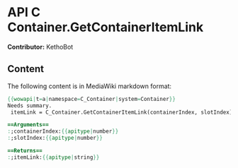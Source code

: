 # API C Container.GetContainerItemLink

**Contributor:** KethoBot

## Content

The following content is in MediaWiki markdown format:

```mediawiki
{{wowapi|t=a|namespace=C_Container|system=Container}}
Needs summary.
 itemLink = C_Container.GetContainerItemLink(containerIndex, slotIndex)

==Arguments==
:;containerIndex:{{apitype|number}}
:;slotIndex:{{apitype|number}}

==Returns==
:;itemLink:{{apitype|string}}
```